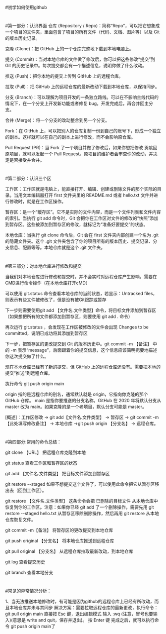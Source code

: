 #初学如何使用github

#
#第一部分：认识界面
仓库 (Repository / Repo)：简称“Repo”，可以把它想象成一个项目的文件夹，里面包含了项目的所有文件（代码、文档、图片等）以及 Git 的版本历史记录。

克隆 (Clone)：把 GitHub 上的一个仓库完整地下载到本地电脑上。

提交 (Commit)：当对本地仓库的文件做了修改后，你可以把这些修改“提交”到 Git 的历史记录中。每次提交都会有一个描述信息，说明你做了什么改动。

推送 (Push)：把你本地的提交上传到 GitHub 上的远程仓库。

拉取 (Pull)：把 GitHub 上的远程仓库的最新改动下载到本地仓库，以保持同步。

分支 (Branch)：可以理解为项目开发的一条独立路线。可以在不影响主线代码的情况下，在一个分支上开发新功能或者修复 bug。开发完成后，再合并回主分支。

合并 (Merge)：将一个分支的改动整合到另一个分支。

Fork：在 GitHub 上，可以把别人的仓库复制一份到自己的账号下，形成一个独立的副本。这样就可以在自己的副本上进行修改，而不会影响原仓库。

Pull Request (PR)：当 Fork 了一个项目并做了修改后，如果你想把修改 贡献回原项目，就可以发起一个 Pull Request。原项目的维护者会审查你的改动，并决定是否接受并合并。

#
#第二部分：认识三个区

工作区：工作区就是电脑上，能直接打开、编辑、创建或删除文件的那个实际的目录。当用文本编辑器打开 first 文件夹里的 README.md 或者 hello.txt 文件并进行修改时，就是在工作区操作。

暂存区：是一个“缓存区”。它不是实际的文件内容，而是一个文件列表和文件内容的索引。当执行 git add 命令时，Git 会把你在工作区对文件的修改的“快照”添加到暂存区。这些被添加到暂存区的修改，就标记为“准备好要提交”的状态。

本地仓库：当执行 git clone 命令后，Git 会在 first 文件夹内部创建一个名为 .git 的隐藏文件夹。这个 .git 文件夹包含了你的项目所有的版本历史、提交记录、分支信息、配置等等。本地仓库就是这个 .git 文件夹。


#
#第三部分：对本地仓库进行修改和提交

当我们对本地仓库进行修改和提交时，并不会实时对远程仓库产生影响，需要在CMD进行命令操作（在本地仓库打开cMD）

可以使用 git.status 命令查看本地仓库的当前状态，若显示：Untracked files，则表示有些文件被修改了，但是没有被Git跟踪或暂存

下一步则需要使用git add 【文件名.文件类型】命令，将目标文件添加到暂存区（如果想把所有的文件都添加到暂存区，则要使用 git add . 命令）

再次运行 git.status ，会发现在工作区被修改的文件会出现 Changes to be committed，说明已成功将其添加到暂存区

下一步，把暂存区的更改提交到 Git 的版本历史中。git commit -m 【备注】 中的 -m 表示“message”，后面跟着你的提交信息，这个信息应该简明扼要地描述你这次提交做了什么。

现在本地仓库已经有了新的提交，但 GitHub 上的远程仓库还没有。需要把本地的提交“推送”到远程仓库。

执行命令 git push origin main

origin 指的是远程仓库的别名，通常默认就是 origin，它指向你克隆的那个 GitHub 仓库。
main 是指你要推送的分支名称。GitHub 在 2020 年将默认分支从 master 改为 main。如果克隆的是一个老项目，默认分支可能是 master。

[概述]：工作区修改 -> git add【文件名.文件类型】 -> 暂存区 -> git commit -m【此处填写修改备注】 -> 本地仓库 ->git push origin 【分支名】 -> 远程仓库。


#
#第四部分:常用的命令总结：

git clone 【URL】   把远程仓库克隆到本地

git status   查看工作区和暂存区的状态

git add 【文件名.文件类型】   把目标文件添加到暂存区

git restore --staged   如果不想提交这个文件了，可以使用此命令把它从暂存区移出去（回到工作区）。

git restore 【文件名.文件类型】  这条命令会把 已删除的目标文件 从本地仓库中恢复到你的工作区。注意：如果你已经 git add 了一个删除操作，需要先用 git restore --staged hello.txt 从暂存区移除删除操作，然后再用 git restore 从本地仓库恢复文件。

git commit -m【备注】   将暂存区的更改提交到本地仓库

git push original 【分支名】   将本地仓库推送到远程仓库

git pull original 【分支名】   从远程仓库拉取最新改动，到本地仓库

git log    查看提交历史

git branch   查看本地分支

#
#
#常见的异常情况分析：

1、当无法推送本地修改时，有可能是因为github的远程仓库上已经有所改动，而且本地仓库并未与其同步
解决方案：需要拉取远程仓库的最新更改，执行命令：git pull origin main 
直接按 Esc 键，退出编辑模式
输入 :wq (注意，冒号也要输入)(意思是 write and quit，保存并退出)。
按 Enter 键
完成之后，就可以执行命令 git push origin main了
